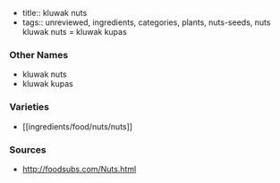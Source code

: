- title:: kluwak nuts
- tags:: unreviewed, ingredients, categories, plants, nuts-seeds, nuts
kluwak nuts = kluwak kupas

### Other Names

* kluwak nuts
* kluwak kupas

### Varieties

* [[ingredients/food/nuts/nuts]]

### Sources
* http://foodsubs.com/Nuts.html
